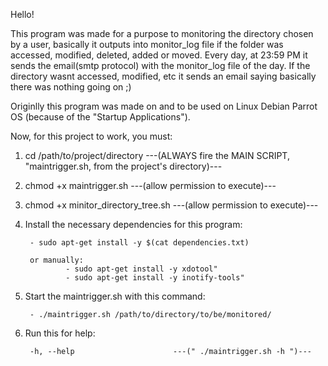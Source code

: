 Hello!

This program was made for a purpose to monitoring the directory chosen by a user, basically it outputs into monitor_log file if the folder was accessed, modified, deleted, added or moved.
Every day, at 23:59 PM it sends the email(smtp protocol) with the monitor_log file of the day. If the directory wasnt accessed, modified, etc it sends an email saying basically there was nothing going on ;)

Originlly this program was made on and to be used on Linux Debian Parrot OS (because of the "Startup Applications").

Now, for this project to work, you must:

1. cd /path/to/project/directory            ---(ALWAYS fire the MAIN SCRIPT, "maintrigger.sh, from the project's directory)---

2. chmod +x maintrigger.sh                  ---(allow permission to execute)---

3. chmod +x minitor_directory_tree.sh       ---(allow permission to execute)---

4. Install the necessary dependencies for this program:

        - sudo apt-get install -y $(cat dependencies.txt)

        or manually:
                - sudo apt-get install -y xdotool"
                - sudo apt-get install -y inotify-tools"

5. Start the maintrigger.sh with this command:

        - ./maintrigger.sh /path/to/directory/to/be/monitored/

6. Run this for help:

        -h, --help                      ---(" ./maintrigger.sh -h ")---
